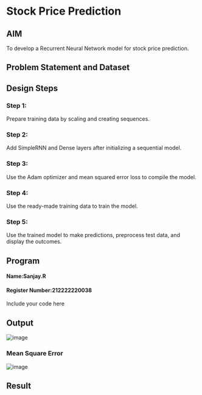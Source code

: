 # Stock Price Prediction

## AIM

To develop a Recurrent Neural Network model for stock price prediction.

## Problem Statement and Dataset


## Design Steps
### Step 1:
Prepare training data by scaling and creating sequences.
### Step 2:
Add SimpleRNN and Dense layers after initializing a sequential model.
### Step 3:
Use the Adam optimizer and mean squared error loss to compile the model.
### Step 4:
Use the ready-made training data to train the model.
### Step 5:
Use the trained model to make predictions, preprocess test data, and display the outcomes.

## Program
#### Name:Sanjay.R
#### Register Number:212222220038

Include your code here

## Output
![image](https://github.com/sanjay3061/rnn-stock-price-prediction/assets/121215929/eda76976-6b3f-4da5-ab41-4a782ecb24e9)



### Mean Square Error

![image](https://github.com/sanjay3061/rnn-stock-price-prediction/assets/121215929/6c8f1a25-4b83-438f-a553-6a060b7bf1f8)


## Result
